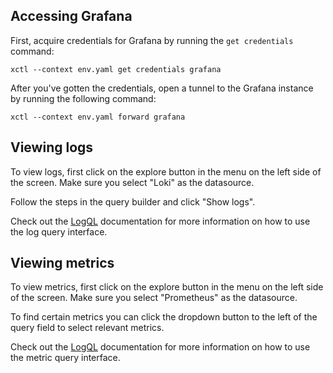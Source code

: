 

## Accessing Grafana

First, acquire credentials for Grafana by running the `get credentials` command:

```shell
xctl --context env.yaml get credentials grafana
```

After you've gotten the credentials, open a tunnel to the Grafana instance by running the following command:

```shell
xctl --context env.yaml forward grafana
```

## Viewing logs

To view logs, first click on the explore button in the menu on the left side of the screen. Make sure you select "Loki"
as the datasource.

Follow the steps in the query builder and click "Show logs".

Check out the [LogQL](https://grafana.com/docs/loki/latest/logql/log_queries/) documentation for more information on
how to use the log query interface.

## Viewing metrics

To view metrics, first click on the explore button in the menu on the left side of the screen. Make sure you select
"Prometheus" as the datasource.

To find certain metrics you can click the dropdown button to the left of the query field to select relevant metrics.

Check out the [LogQL](https://grafana.com/docs/loki/latest/logql/metric_queries/) documentation for more information on
how to use the metric query interface.
